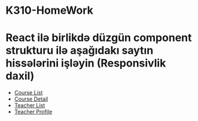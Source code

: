 # K310-HomeWork
# React ilə birlikdə düzgün component strukturu ilə aşağıdakı saytın hissələrini işləyin (Responsivlik daxil)
<ul>
<li>
<a href="https://etreeks.vercel.app/courses-list">Course List</a>
</li>
<li>
<a href="https://etreeks.vercel.app/course-details">Course Detail</a>
</li>
<li>
<a href="https://etreeks.vercel.app/teachers-list">Teacher List</a>
</li>
<li>
<a href="https://etreeks.vercel.app/teacher-profile">Teacher Profile</a>
</li>
</ul>
